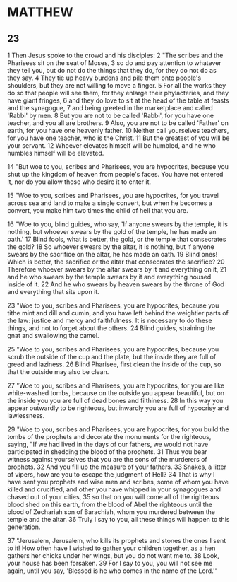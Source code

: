 # MATTHEW

## 23

1 Then Jesus spoke to the crowd and his disciples: 2 "The scribes and the Pharisees sit on the seat of Moses, 3 so do and pay attention to whatever they tell you, but do not do the things that they do, for they do not do as they say. 4 They tie up heavy burdens and pile them onto people's shoulders, but they are not willing to move a finger. 5 For all the works they do so that people will see them, for they enlarge their phylacteries, and they have giant fringes, 6 and they do love to sit at the head of the table at feasts and the synagogue, 7 and being greeted in the marketplace and called 'Rabbi' by men. 8 But you are not to be called 'Rabbi', for you have one teacher, and you all are brothers. 9 Also, you are not to be called 'Father' on earth, for you have one heavenly father. 10 Neither call yourselves teachers, for you have one teacher, who is the Christ. 11 But the greatest of you will be your servant. 12 Whoever elevates himself will be humbled, and he who humbles himself will be elevated. 

14 "But woe to you, scribes and Pharisees, you are hypocrites, because you shut up the kingdom of heaven from people's faces. You have not entered it, nor do you allow those who desire it to enter it. 

15 "Woe to you, scribes and Pharisees, you are hypocrites, for you travel across sea and land to make a single convert, but when he becomes a convert, you make him two times the child of hell that you are.

16 "Woe to you, blind guides, who say, 'If anyone swears by the temple, it is nothing, but whoever swears by the gold of the temple, he has made an oath.' 17 Blind fools, what is better, the gold, or the temple that consecrates the gold? 18 So whoever swears by the altar, it is nothing, but if anyone swears by the sacrifice on the altar, he has made an oath. 19 Blind ones! Which is better, the sacrifice or the altar that consecrates the sacrifice? 20 Therefore whoever swears by the altar swears by it and everything on it, 21 and he who swears by the temple swears by it and everything housed inside of it. 22 And he who swears by heaven swears by the throne of God and everything that sits upon it.

23 "Woe to you, scribes and Pharisees, you are hypocrites, because you tithe mint and dill and cumin, and you have left behind the weightier parts of the law: justice and mercy and faithfulness. It is necessary to do these things, and not to forget about the others. 24 Blind guides, straining the gnat and swallowing the camel.

25 "Woe to you, scribes and Pharisees, you are hypocrites, because you scrub the outside of the cup and the plate, but the inside they are full of greed and laziness. 26 Blind Pharisee, first clean the inside of the cup, so that the outside may also be clean.

27 "Woe to you, scribes and Pharisees, you are hypocrites, for you are like white-washed tombs, because on the outside you appear beautiful, but on the inside you you are full of dead bones and filthiness. 28 In this way you appear outwardly to be righteous, but inwardly you are full of hypocrisy and lawlessness.

29 "Woe to you, scribes and Pharisees, you are hypocrites, for you build the tombs of the prophets and decorate the monuments for the righteous, saying, "If we had lived in the days of our fathers, we would not have participated in shedding the blood of the prophets. 31 Thus you bear witness against yourselves that you are the sons of the murderers of prophets. 32 And you fill up the measure of your fathers. 33 Snakes, a litter of vipers, how are you to escape the judgment of Hell? 34 That is why I have sent you prophets and wise men and scribes, some of whom you have killed and crucified, and other you have whipped in your synagogues and chased out of your cities, 35 so that on you will come all of the righteous blood shed on this earth, from the blood of Abel the righteous until the blood of Zechariah son of Barachiah, whom you murdered between the temple and the altar. 36 Truly I say to you, all these things will happen to this generation.

37 "Jerusalem, Jerusalem, who kills its prophets and stones the ones I sent to it! How often have I wished to gather your children together, as a hen gathers her chicks under her wings, but you do not want me to. 38 Look, your house has been forsaken. 39 For I say to you, you will not see me again, until you say, 'Blessed is he who comes in the name of the Lord.'"